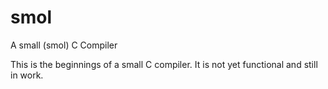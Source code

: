 # smol
A small (smol) C Compiler

This is the beginnings of a small C compiler. It is not yet functional and still in work.
